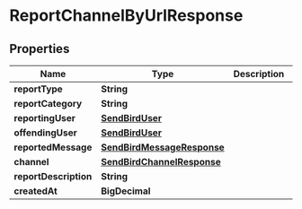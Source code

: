 

# ReportChannelByUrlResponse


## Properties

Name | Type | Description | Notes
------------ | ------------- | ------------- | -------------
**reportType** | **String** |  |  [optional]
**reportCategory** | **String** |  |  [optional]
**reportingUser** | [**SendBirdUser**](SendBirdUser.md) |  |  [optional]
**offendingUser** | [**SendBirdUser**](SendBirdUser.md) |  |  [optional]
**reportedMessage** | [**SendBirdMessageResponse**](SendBirdMessageResponse.md) |  |  [optional]
**channel** | [**SendBirdChannelResponse**](SendBirdChannelResponse.md) |  |  [optional]
**reportDescription** | **String** |  |  [optional]
**createdAt** | **BigDecimal** |  |  [optional]



